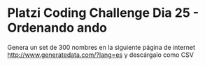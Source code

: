 # Platzi Coding Challenge Dia 25 - Ordenando ando

Genera un set de 300 nombres en la siguiente página de internet http://www.generatedata.com/?lang=es y descárgalo como CSV